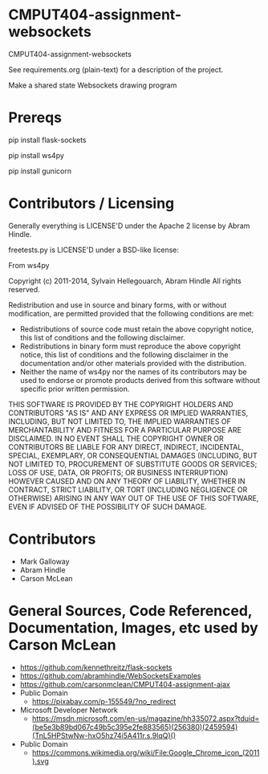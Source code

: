 CMPUT404-assignment-websockets
==============================

CMPUT404-assignment-websockets

See requirements.org (plain-text) for a description of the project.

Make a shared state Websockets drawing program

Prereqs
=======

pip install flask-sockets

pip install ws4py

pip install gunicorn

Contributors / Licensing
========================

Generally everything is LICENSE'D under the Apache 2 license by Abram Hindle.

freetests.py is LICENSE'D under a BSD-like license:

From ws4py

Copyright (c) 2011-2014, Sylvain Hellegouarch, Abram Hindle
All rights reserved.

Redistribution and use in source and binary forms, with or without
modification, are permitted provided that the following conditions are met:

 * Redistributions of source code must retain the above copyright notice,
   this list of conditions and the following disclaimer.
 * Redistributions in binary form must reproduce the above copyright
   notice, this list of conditions and the following disclaimer in the
   documentation and/or other materials provided with the distribution.
 * Neither the name of ws4py nor the names of its contributors may be used
   to endorse or promote products derived from this software without
   specific prior written permission.

THIS SOFTWARE IS PROVIDED BY THE COPYRIGHT HOLDERS AND CONTRIBUTORS "AS IS"
AND ANY EXPRESS OR IMPLIED WARRANTIES, INCLUDING, BUT NOT LIMITED TO, THE
IMPLIED WARRANTIES OF MERCHANTABILITY AND FITNESS FOR A PARTICULAR PURPOSE
ARE DISCLAIMED. IN NO EVENT SHALL THE COPYRIGHT OWNER OR CONTRIBUTORS BE
LIABLE FOR ANY DIRECT, INDIRECT, INCIDENTAL, SPECIAL, EXEMPLARY, OR
CONSEQUENTIAL DAMAGES (INCLUDING, BUT NOT LIMITED TO, PROCUREMENT OF
SUBSTITUTE GOODS OR SERVICES; LOSS OF USE, DATA, OR PROFITS; OR BUSINESS
INTERRUPTION) HOWEVER CAUSED AND ON ANY THEORY OF LIABILITY, WHETHER IN
CONTRACT, STRICT LIABILITY, OR TORT (INCLUDING NEGLIGENCE OR OTHERWISE)
ARISING IN ANY WAY OUT OF THE USE OF THIS SOFTWARE, EVEN IF ADVISED OF THE
POSSIBILITY OF SUCH DAMAGE.

Contributors
============

* Mark Galloway
* Abram Hindle
* Carson McLean

General Sources, Code Referenced, Documentation, Images, etc used by Carson McLean
==============================================

* https://github.com/kennethreitz/flask-sockets
* https://github.com/abramhindle/WebSocketsExamples
* https://github.com/carsonmclean/CMPUT404-assignment-ajax
* Public Domain
  * https://pixabay.com/p-155549/?no_redirect
* Microsoft Developer Network
  * https://msdn.microsoft.com/en-us/magazine/hh335072.aspx?tduid=(be5e3b89bd067c49b5c395e2fe883565)(256380)(2459594)(TnL5HPStwNw-hxO5hz74i5A411r.s.9lqQ)()
* Public Domain
  * https://commons.wikimedia.org/wiki/File:Google_Chrome_icon_(2011).svg
